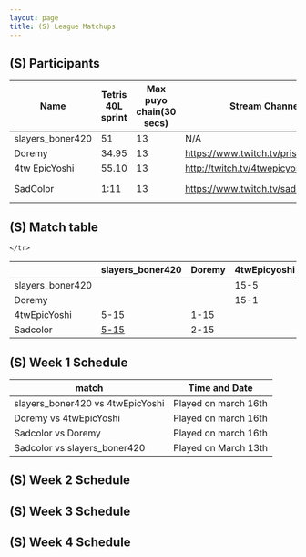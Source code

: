 ```yaml
---
layout: page
title: (S) League Matchups
---
```


## (S) Participants ##

<table>
  <thead>
    <tr>
      <th>Name</th>
	    <th>Tetris 40L sprint</th> 
	    <th>Max puyo chain(30 secs)</th>
	    <th>Stream Channel</th>
	    <th>Rating</th>
	    <th>score</th>
	</tr>
  </thead>	
<tbody>
    <tr>
      <td>slayers_boner420</td>
      <td>51</td>
      <td>13</td>
       <td>N/A</td>
      <td>23k</td>
     <td>15-1</td>
    </tr>
       <tr>
      <td>Doremy</td>
      <td>34.95</td>
      <td>13</td>
             <td><a href="https://www.twitch.tv/prism_waterfall">https://www.twitch.tv/prism_waterfall</a></td>
	       <td>50k</td>
      <td>15-1</td>
    </tr>
	      <tr>
      <td>4tw EpicYoshi</td>
      <td>55.10</td>
      <td>13</td>
      <td><a href="http://twitch.tv/4twepicyoshi">http://twitch.tv/4twepicyoshi</a></td>
		   <td>20,000</td>
      <td>15-6</td>
    </tr>
	   <tr>
      <td>SadColor</td>
      <td>1:11</td>
      <td>13</td>
      <td><a href="https://www.twitch.tv/sadcolor">https://www.twitch.tv/sadcolor</a></td>
		   <td>19,500</td>
      <td>15-13</td>
    </tr>
  </tbody>
</table>

## (S) Match table

<table>
  <thead>
    <tr>
      <th></th>
      <th>slayers_boner420 </th>
      <th>Doremy</th>
      <th>4twEpicyoshi</th>
      <th>Sadcolor</th>
      <th>W/L</th>
      <th>Score</th>

    </tr>
  </thead>
  <tbody>
    <tr>
      <td>slayers_boner420 </td>
      <td></td> <!---->
      <td></td> <!---->
      <td>15-5</td> <!---->
      <td><a href="https://www.twitch.tv/videos/394013321?t=00h11m15s">15-5</a></td> <!---->
      <td>2-0</td> <!---->
      <td>+20</td> <!---->
  </tr>
	   <tr>
      <td>Doremy </td>
      <td></td> <!---->
      <td></td> <!---->
      <td>15-1</td> <!---->
      <td>15-2</td> <!---->
      <td>2-0</td> <!---->
      <td>+27</td> <!---->
    </tr>
	  <tr>
      <td>4twEpicYoshi </td>
      <td>5-15</td> <!---->
      <td>1-15</td> <!---->
      <td></td> <!---->
      <td></td> <!---->
      <td>0-2</td> <!---->
      <td>-24</td> <!---->
    </tr>
	  <tr>
      <td>Sadcolor </td>
      <td><a href="https://www.twitch.tv/videos/394013321?t=00h11m15s">5-15</a></td> <!---->
      <td>2-15</td> <!---->
      <td></td> <!---->
      <td></td> <!---->
      <td>0-2</td> <!---->
      <td>-23</td> <!---->
    </tr>
	</tbody>
</table>
	
	
## (S) Week 1 Schedule ##

<table>
  <thead>
    <tr>
      <th>match</th>
	    <th>Time and Date</th> 
	</tr>
  </thead>
	
<tbody>
    <tr>
      <td>slayers_boner420 vs 4twEpicYoshi</td>
      <td>Played on march 16th</td>
    </tr>
       <tr>
      <td>Doremy vs 4twEpicYoshi</td>
      <td>Played on march 16th</td>
    </tr>
	 <tr>
      <td>Sadcolor vs Doremy</td>
      <td>Played on march 16th</td>
    </tr>
	 <tr>
      <td>Sadcolor vs slayers_boner420</td>
      <td>Played on March 13th</td>
    </tr>
  </tbody>
</table>

## (S) Week 2 Schedule ##


## (S) Week 3 Schedule ##


## (S) Week 4 Schedule ##
